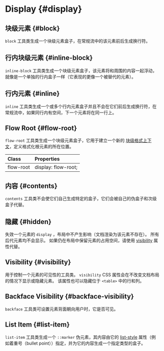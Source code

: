# Display {#display}

## 块级元素 {#block}

`block` 工具类生成一个块级元素盒子，在常规流中的该元素前后生成换行符。

<PlaygroundWithVariants
  variant='block'
  :variants="[]"
  nested=true
  fixed='space-y-2 pt-6 pl-12'
  appended='rounded-md bg-teal-500 bg-teal-100 w-8 h-8 bg-red-400 bg-green-400 bg-blue-400'
  html='
&lt;div class="{class} rounded-md bg-red-400 w-8 h-8"&gt;&lt;/div&gt;
&lt;div class="{class} rounded-md bg-green-400 w-8 h-8"&gt;&lt;/div&gt;
&lt;div class="{class} rounded-md bg-blue-400 w-8 h-8"&gt;&lt;/div&gt;'
/>

## 行内块级元素 {#inline-block}

`inline-block` 工具类生成一个块级元素盒子，该元素将和周围的内容一起浮动，就像是一个单独的行内盒子一样（它表现的更像一个被替代的元素）。

<PlaygroundWithVariants
  variant='inline-block'
  :variants="[]"
  nested=true
  fixed='space-x-1 pt-12 pl-4 text-xs'
  appended='rounded-md bg-teal-500 bg-teal-100 w-8 h-8 bg-red-400 bg-green-400 bg-blue-400 text-gray-500'
  html='
&lt;div class="{class} rounded-md bg-red-400 w-8 h-8"&gt;&lt;/div&gt;
&lt;div class="{class} rounded-md bg-green-400 w-8 h-8"&gt;&lt;/div&gt;
&lt;div class="{class} rounded-md bg-blue-400 w-8 h-8"&gt;&lt;/div&gt;
&lt;span class="text-gray-500"&gt;...&lt;/span&gt;'
/>

## 行内元素 {#inline}

`inline` 工具类生成一个或多个行内元素盒子并且不会在它们前后生成换行符，在常规流中，如果同行内有空间，下一个元素将在同一行上。

<PlaygroundWithVariants
  variant='inline'
  :variants="['inline', 'inline-block']"
  nested=true
  fixed='space-x-1 pt-12 pl-2 text-xs text-white'
  appended='rounded-md bg-teal-500 bg-teal-100 py-2 px-3 bg-red-400 bg-green-400 bg-blue-400 text-gray-500'
  html='
&lt;div class="{class} rounded-md bg-red-400 py-2 px-3"&gt;1&lt;/div&gt;
&lt;div class="{class} rounded-md bg-green-400 py-2 px-3"&gt;2&lt;/div&gt;
&lt;div class="{class} rounded-md bg-blue-400 py-2 px-3"&gt;3&lt;/div&gt;
&lt;span class="text-gray-500"&gt;...&lt;/span&gt;'
/>

## Flow Root {#flow-root}

`flow-root` 工具类生成一个块级元素盒子，它用于建立一个新的 [块级格式上下文](https://developer.mozilla.org/en-US/docs/Web/Guide/CSS/Block_formatting_context)，定义格式化根元素的所在位置。

| Class     | Properties          |
| :-------- | :------------------ |
| flow-root | display: flow-root; |

<PlaygroundWithVariants
  variant='flow-root'
  :variants="[]"
  nested=true
  fixed='space-y-2 pt-2'
  appended='rounded-md bg-teal-500 bg-teal-100 w-8 h-8 m-1 bg-red-400 bg-green-400 bg-blue-400 bg-teal-100'
  html='
&lt;div class="{class} bg-teal-100 rounded-md"&gt;
  &lt;div class="m-1 rounded-md bg-red-400 w-8 h-8"&gt;&lt;/div&gt;
&lt;/div&gt;
&lt;div class="{class} bg-teal-100 rounded-md"&gt;
  &lt;div class="m-1 rounded-md bg-green-400 w-8 h-8"&gt;&lt;/div&gt;
&lt;/div&gt;
&lt;div class="{class} bg-teal-100 rounded-md"&gt;
  &lt;div class="m-1 rounded-md bg-blue-400 w-8 h-8"&gt;&lt;/div&gt;
&lt;/div&gt;'
/>

## 内容 {#contents}

`contents` 工具类不会使它们自己生成特定的盒子，它们会被自己的伪盒子和次级盒子代替。

<PlaygroundWithVariants
  variant='contents'
  :variants="['block', 'contents']"
  nested=true
  fixed='pt-10'
  appended='flex items-center rounded-md flex-1 bg-teal-500 bg-teal-100 h-6 bg-red-400 bg-yellow-400 bg-green-400 bg-blue-400 bg-indigo-100 w-10 m-1 p-1'
  html='&lt;div class="flex items-center bg-teal-100 rounded-md p-1"&gt;
&lt;div class="flex-1 rounded-md bg-red-400 h-6 m-1"&gt;&lt;/div&gt;
&lt;div class="rounded-md w-10 bg-indigo-100 {class}"&gt;
  &lt;div class="flex-1 rounded-md bg-yellow-400 h-6 m-1"&gt;&lt;/div&gt;
  &lt;div class="flex-1 rounded-md bg-green-400 h-6 m-1"&gt;&lt;/div&gt;
&lt;/div&gt;
&lt;div class="flex-1 rounded-md bg-blue-400 h-6 m-1"&gt;&lt;/div&gt;
&lt;/div&gt;'
/>

## 隐藏 {#hidden}

失效一个元素的 `display` ，布局中不产生影响（文档渲染为该元素不存在）。 所有后代元素均不会显示。 如果仍在布局中保留元素的占用空间，请使用 [visibility](#visibility) 属性代替。

<PlaygroundWithVariants
  variant='hidden'
  :variants="['block', 'hidden']"
  nested=true
  fixed='pt-20'
  appended='flex items-center rounded-md bg-teal-500 bg-teal-100 w-8 h-8 bg-red-400 bg-green-400 bg-blue-400 m-1 p-1'
  html='&lt;div class="flex items-center bg-teal-100 rounded-md p-1"&gt;
&lt;div class="rounded-md bg-red-400 w-8 h-8 m-1"&gt;&lt;/div&gt;
&lt;div class="{class} rounded-md bg-green-400 w-8 h-8 m-1"&gt;&lt;/div&gt;
&lt;div class="rounded-md bg-blue-400 w-8 h-8 m-1"&gt;&lt;/div&gt;
&lt;/div&gt;'
/>

## Visibility {#visibility}

用于控制一个元素的可见性的工具类。 `visibility` CSS 属性会在不改变文档布局的情况下显示或隐藏元素。 该属性也可以隐藏位于 `<table>` 中的行和列。

<PlaygroundWithVariants
  variant='visible'
  :variants="['visible', 'invisible']"
  nested=true
  fixed='pt-20'
  appended='flex items-center rounded-md bg-teal-500 bg-teal-100 w-8 h-8 bg-red-400 bg-green-400 bg-blue-400 m-1 p-1'
  html='&lt;div class="flex items-center bg-teal-100 rounded-md p-1"&gt;
&lt;div class="rounded-md bg-red-400 w-8 h-8 m-1"&gt;&lt;/div&gt;
&lt;div class="{class} rounded-md bg-green-400 w-8 h-8 m-1"&gt;&lt;/div&gt;
&lt;div class="rounded-md bg-blue-400 w-8 h-8 m-1"&gt;&lt;/div&gt;
&lt;/div&gt;'
/>

## Backface Visibility {#backface-visibility}

 `backface` 工具类可设置元素背面朝向用户时，它是否可见。

<PlaygroundWithVariants
  variant='hidden'
  :variants="['visible', 'hidden']"
  prefix='backface'
  nested=true
  fixed='!block'
  appended='w-34 h-42 transform hover:rotate-y-180 rotate-y-180 relative preserve-3d transition-all duration-500 absolute z-1 z-2 rounded-lg'
  html='&lt;div class="transform hover:rotate-y-180 relative preserve-3d transition-all duration-500"&gt;
    &lt;img src="/assets/card-front.jpg" class="rounded-lg w-34 h-42 absolute {class} z-1" alt="Card Front" /&gt;            
    &lt;img src="/assets/card-back.jpg" class="rounded-lg w-34 h-42 absolute {class} z-2 transform rotate-y-180" alt="Card Back" /&gt;
&lt;/div&gt;'
/>

## List Item {#list-item}

 `list-item` 工具类生成一个 `::marker` 伪元素，其内容由它的 [list-style](/utilities/behaviors/listings.html#list-style-type) 属性（例如着重号（bullet point））指定，并为它的内容生成一个指定类型的盒子。

<PlaygroundWithVariants
  variant='list-item'
  :variants="['block', 'list-item']"
  fixed='py-4 px-8 dark:text-white opacity-85'
  nested=true
  appended='list-decimal'
  html="&lt;div class='list-decimal'&gt;
  &lt;div class='{class}'&gt;One&lt;/div&gt;
  &lt;div class='{class}'&gt;Two&lt;/div&gt;
  &lt;div class='{class}'&gt;Three&lt;/div&gt;
&lt;/div&gt;"
/>
